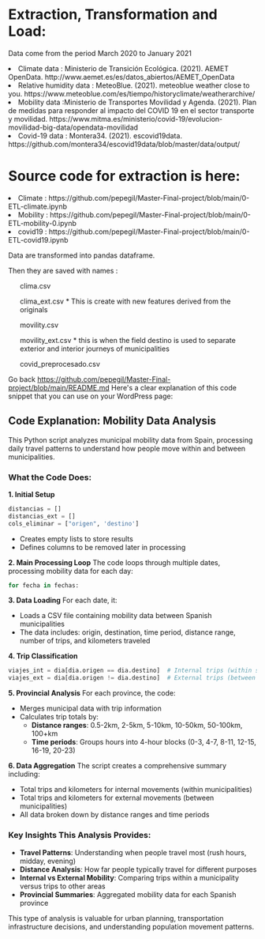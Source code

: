 <h1> Extraction, Transformation and Load:   </h1>
<p>Data come from the period March 2020 to January 2021 </p>

  <li> Climate data : Ministerio de Transición Ecológica. (2021). AEMET OpenData. http://www.aemet.es/es/datos_abiertos/AEMET_OpenData </li>
  <li> Relative humidity data : MeteoBlue. (2021). meteoblue weather close to you. https://www.meteoblue.com/es/tiempo/historyclimate/weatherarchive/ </li>
  <li>Mobility data :Ministerio de Transportes Movilidad y Agenda. (2021). Plan de medidas para responder al impacto del COVID 19 en el sector transporte y movilidad. https://www.mitma.es/ministerio/covid-19/evolucion-movilidad-big-data/opendata-movilidad </li>
  <li> Covid-19 data :   Montera34. (2021). escovid19data. https://github.com/montera34/escovid19data/blob/master/data/output/</li>

<p>
</p>
<p>
  <h1> Source code for extraction is here:   </h1>
  <li> Climate : https://github.com/pepegil/Master-Final-project/blob/main/0-ETL-climate.ipynb</li>
  <li> Mobility : https://github.com/pepegil/Master-Final-project/blob/main/0-ETL-mobility-0.ipynb  </li>
  <li> covid19 : https://github.com/pepegil/Master-Final-project/blob/main/0-ETL-covid19.ipynb</li>
</p>

<p> Data are transformed into pandas dataframe. </p>
<p> Then they are saved with names : </p>
<ul> clima.csv </ul>
<ul>clima_ext.csv * This is create with new features derived from the originals</ul>
<ul>movility.csv </ul>
<ul>movility_ext.csv * this is when the field destino is used to separate exterior and interior journeys of municipalities  </ul>
<ul>covid_preprocesado.csv </ul>


Go back https://github.com/pepegil/Master-Final-project/blob/main/README.md
Here's a clear explanation of this code snippet that you can use on your WordPress page:

## Code Explanation: Mobility Data Analysis

This Python script analyzes municipal mobility data from Spain, processing daily travel patterns to understand how people move within and between municipalities.

### What the Code Does:

**1. Initial Setup**
```python
distancias = []
distancias_ext = []
cols_eliminar = ["origen", 'destino']
```
- Creates empty lists to store results
- Defines columns to be removed later in processing

**2. Main Processing Loop**
The code loops through multiple dates, processing mobility data for each day:

```python
for fecha in fechas:
```

**3. Data Loading**
For each date, it:
- Loads a CSV file containing mobility data between Spanish municipalities
- The data includes: origin, destination, time period, distance range, number of trips, and kilometers traveled

**4. Trip Classification**
```python
viajes_int = dia[dia.origen == dia.destino]  # Internal trips (within same municipality)
viajes_ext = dia[dia.origen != dia.destino]  # External trips (between different municipalities)
```

**5. Provincial Analysis**
For each province, the code:
- Merges municipal data with trip information
- Calculates trip totals by:
  - **Distance ranges**: 0.5-2km, 2-5km, 5-10km, 10-50km, 50-100km, 100+km
  - **Time periods**: Groups hours into 4-hour blocks (0-3, 4-7, 8-11, 12-15, 16-19, 20-23)

**6. Data Aggregation**
The script creates a comprehensive summary including:
- Total trips and kilometers for internal movements (within municipalities)
- Total trips and kilometers for external movements (between municipalities)
- All data broken down by distance ranges and time periods

### Key Insights This Analysis Provides:
- **Travel Patterns**: Understanding when people travel most (rush hours, midday, evening)
- **Distance Analysis**: How far people typically travel for different purposes
- **Internal vs External Mobility**: Comparing trips within a municipality versus trips to other areas
- **Provincial Summaries**: Aggregated mobility data for each Spanish province

This type of analysis is valuable for urban planning, transportation infrastructure decisions, and understanding population movement patterns.
